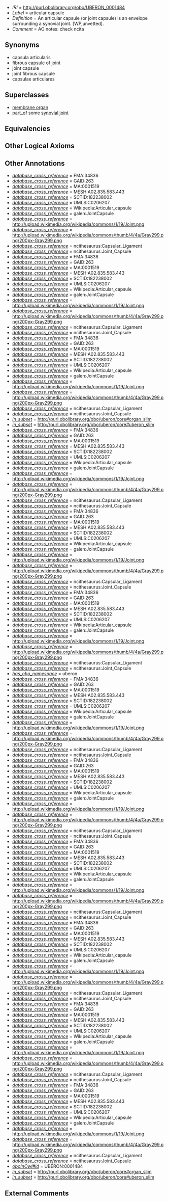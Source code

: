  * *IRI* = http://purl.obolibrary.org/obo/UBERON_0001484
 * *Label* = articular capsule
 * *Definition* = An articular capsule (or joint capsule) is an envelope surrounding a synovial joint. [WP,unvetted].
 * *Comment* = AO notes: check ncita

## Synonyms

 * capsula articularis
 * fibrous capsule of joint
 * joint capsule
 * joint fibrous capsule
 * capsulae articulares

## Superclasses

 * [membrane organ](../../UBERON/94/UBERON_0000094.md)
 * [part_of](../../BFO/50/BFO_0000050.md) some [synovial joint](../../UBERON/17/UBERON_0002217.md)

## Equivalencies


## Other Logical Axioms


## Other Annotations

 * *[database_cross_reference](../../ef/oboInOwl#hasDbXref.md)* = FMA:34836
 * *[database_cross_reference](../../ef/oboInOwl#hasDbXref.md)* = GAID:263
 * *[database_cross_reference](../../ef/oboInOwl#hasDbXref.md)* = MA:0001519
 * *[database_cross_reference](../../ef/oboInOwl#hasDbXref.md)* = MESH:A02.835.583.443
 * *[database_cross_reference](../../ef/oboInOwl#hasDbXref.md)* = SCTID:182238002
 * *[database_cross_reference](../../ef/oboInOwl#hasDbXref.md)* = UMLS:C0206207
 * *[database_cross_reference](../../ef/oboInOwl#hasDbXref.md)* = Wikipedia:Articular_capsule
 * *[database_cross_reference](../../ef/oboInOwl#hasDbXref.md)* = galen:JointCapsule
 * *[database_cross_reference](../../ef/oboInOwl#hasDbXref.md)* = http://upload.wikimedia.org/wikipedia/commons/1/19/Joint.png
 * *[database_cross_reference](../../ef/oboInOwl#hasDbXref.md)* = http://upload.wikimedia.org/wikipedia/commons/thumb/4/4a/Gray299.png/200px-Gray299.png
 * *[database_cross_reference](../../ef/oboInOwl#hasDbXref.md)* = ncithesaurus:Capsular_Ligament
 * *[database_cross_reference](../../ef/oboInOwl#hasDbXref.md)* = ncithesaurus:Joint_Capsule
 * *[database_cross_reference](../../ef/oboInOwl#hasDbXref.md)* = FMA:34836
 * *[database_cross_reference](../../ef/oboInOwl#hasDbXref.md)* = GAID:263
 * *[database_cross_reference](../../ef/oboInOwl#hasDbXref.md)* = MA:0001519
 * *[database_cross_reference](../../ef/oboInOwl#hasDbXref.md)* = MESH:A02.835.583.443
 * *[database_cross_reference](../../ef/oboInOwl#hasDbXref.md)* = SCTID:182238002
 * *[database_cross_reference](../../ef/oboInOwl#hasDbXref.md)* = UMLS:C0206207
 * *[database_cross_reference](../../ef/oboInOwl#hasDbXref.md)* = Wikipedia:Articular_capsule
 * *[database_cross_reference](../../ef/oboInOwl#hasDbXref.md)* = galen:JointCapsule
 * *[database_cross_reference](../../ef/oboInOwl#hasDbXref.md)* = http://upload.wikimedia.org/wikipedia/commons/1/19/Joint.png
 * *[database_cross_reference](../../ef/oboInOwl#hasDbXref.md)* = http://upload.wikimedia.org/wikipedia/commons/thumb/4/4a/Gray299.png/200px-Gray299.png
 * *[database_cross_reference](../../ef/oboInOwl#hasDbXref.md)* = ncithesaurus:Capsular_Ligament
 * *[database_cross_reference](../../ef/oboInOwl#hasDbXref.md)* = ncithesaurus:Joint_Capsule
 * *[database_cross_reference](../../ef/oboInOwl#hasDbXref.md)* = FMA:34836
 * *[database_cross_reference](../../ef/oboInOwl#hasDbXref.md)* = GAID:263
 * *[database_cross_reference](../../ef/oboInOwl#hasDbXref.md)* = MA:0001519
 * *[database_cross_reference](../../ef/oboInOwl#hasDbXref.md)* = MESH:A02.835.583.443
 * *[database_cross_reference](../../ef/oboInOwl#hasDbXref.md)* = SCTID:182238002
 * *[database_cross_reference](../../ef/oboInOwl#hasDbXref.md)* = UMLS:C0206207
 * *[database_cross_reference](../../ef/oboInOwl#hasDbXref.md)* = Wikipedia:Articular_capsule
 * *[database_cross_reference](../../ef/oboInOwl#hasDbXref.md)* = galen:JointCapsule
 * *[database_cross_reference](../../ef/oboInOwl#hasDbXref.md)* = http://upload.wikimedia.org/wikipedia/commons/1/19/Joint.png
 * *[database_cross_reference](../../ef/oboInOwl#hasDbXref.md)* = http://upload.wikimedia.org/wikipedia/commons/thumb/4/4a/Gray299.png/200px-Gray299.png
 * *[database_cross_reference](../../ef/oboInOwl#hasDbXref.md)* = ncithesaurus:Capsular_Ligament
 * *[database_cross_reference](../../ef/oboInOwl#hasDbXref.md)* = ncithesaurus:Joint_Capsule
 * *[in_subset](../../et/oboInOwl#inSubset.md)* = http://purl.obolibrary.org/obo/uberon/core#organ_slim
 * *[in_subset](../../et/oboInOwl#inSubset.md)* = http://purl.obolibrary.org/obo/uberon/core#uberon_slim
 * *[database_cross_reference](../../ef/oboInOwl#hasDbXref.md)* = FMA:34836
 * *[database_cross_reference](../../ef/oboInOwl#hasDbXref.md)* = GAID:263
 * *[database_cross_reference](../../ef/oboInOwl#hasDbXref.md)* = MA:0001519
 * *[database_cross_reference](../../ef/oboInOwl#hasDbXref.md)* = MESH:A02.835.583.443
 * *[database_cross_reference](../../ef/oboInOwl#hasDbXref.md)* = SCTID:182238002
 * *[database_cross_reference](../../ef/oboInOwl#hasDbXref.md)* = UMLS:C0206207
 * *[database_cross_reference](../../ef/oboInOwl#hasDbXref.md)* = Wikipedia:Articular_capsule
 * *[database_cross_reference](../../ef/oboInOwl#hasDbXref.md)* = galen:JointCapsule
 * *[database_cross_reference](../../ef/oboInOwl#hasDbXref.md)* = http://upload.wikimedia.org/wikipedia/commons/1/19/Joint.png
 * *[database_cross_reference](../../ef/oboInOwl#hasDbXref.md)* = http://upload.wikimedia.org/wikipedia/commons/thumb/4/4a/Gray299.png/200px-Gray299.png
 * *[database_cross_reference](../../ef/oboInOwl#hasDbXref.md)* = ncithesaurus:Capsular_Ligament
 * *[database_cross_reference](../../ef/oboInOwl#hasDbXref.md)* = ncithesaurus:Joint_Capsule
 * *[database_cross_reference](../../ef/oboInOwl#hasDbXref.md)* = FMA:34836
 * *[database_cross_reference](../../ef/oboInOwl#hasDbXref.md)* = GAID:263
 * *[database_cross_reference](../../ef/oboInOwl#hasDbXref.md)* = MA:0001519
 * *[database_cross_reference](../../ef/oboInOwl#hasDbXref.md)* = MESH:A02.835.583.443
 * *[database_cross_reference](../../ef/oboInOwl#hasDbXref.md)* = SCTID:182238002
 * *[database_cross_reference](../../ef/oboInOwl#hasDbXref.md)* = UMLS:C0206207
 * *[database_cross_reference](../../ef/oboInOwl#hasDbXref.md)* = Wikipedia:Articular_capsule
 * *[database_cross_reference](../../ef/oboInOwl#hasDbXref.md)* = galen:JointCapsule
 * *[database_cross_reference](../../ef/oboInOwl#hasDbXref.md)* = http://upload.wikimedia.org/wikipedia/commons/1/19/Joint.png
 * *[database_cross_reference](../../ef/oboInOwl#hasDbXref.md)* = http://upload.wikimedia.org/wikipedia/commons/thumb/4/4a/Gray299.png/200px-Gray299.png
 * *[database_cross_reference](../../ef/oboInOwl#hasDbXref.md)* = ncithesaurus:Capsular_Ligament
 * *[database_cross_reference](../../ef/oboInOwl#hasDbXref.md)* = ncithesaurus:Joint_Capsule
 * *[database_cross_reference](../../ef/oboInOwl#hasDbXref.md)* = FMA:34836
 * *[database_cross_reference](../../ef/oboInOwl#hasDbXref.md)* = GAID:263
 * *[database_cross_reference](../../ef/oboInOwl#hasDbXref.md)* = MA:0001519
 * *[database_cross_reference](../../ef/oboInOwl#hasDbXref.md)* = MESH:A02.835.583.443
 * *[database_cross_reference](../../ef/oboInOwl#hasDbXref.md)* = SCTID:182238002
 * *[database_cross_reference](../../ef/oboInOwl#hasDbXref.md)* = UMLS:C0206207
 * *[database_cross_reference](../../ef/oboInOwl#hasDbXref.md)* = Wikipedia:Articular_capsule
 * *[database_cross_reference](../../ef/oboInOwl#hasDbXref.md)* = galen:JointCapsule
 * *[database_cross_reference](../../ef/oboInOwl#hasDbXref.md)* = http://upload.wikimedia.org/wikipedia/commons/1/19/Joint.png
 * *[database_cross_reference](../../ef/oboInOwl#hasDbXref.md)* = http://upload.wikimedia.org/wikipedia/commons/thumb/4/4a/Gray299.png/200px-Gray299.png
 * *[database_cross_reference](../../ef/oboInOwl#hasDbXref.md)* = ncithesaurus:Capsular_Ligament
 * *[database_cross_reference](../../ef/oboInOwl#hasDbXref.md)* = ncithesaurus:Joint_Capsule
 * *[has_obo_namespace](../../ce/oboInOwl#hasOBONamespace.md)* = uberon
 * *[database_cross_reference](../../ef/oboInOwl#hasDbXref.md)* = FMA:34836
 * *[database_cross_reference](../../ef/oboInOwl#hasDbXref.md)* = GAID:263
 * *[database_cross_reference](../../ef/oboInOwl#hasDbXref.md)* = MA:0001519
 * *[database_cross_reference](../../ef/oboInOwl#hasDbXref.md)* = MESH:A02.835.583.443
 * *[database_cross_reference](../../ef/oboInOwl#hasDbXref.md)* = SCTID:182238002
 * *[database_cross_reference](../../ef/oboInOwl#hasDbXref.md)* = UMLS:C0206207
 * *[database_cross_reference](../../ef/oboInOwl#hasDbXref.md)* = Wikipedia:Articular_capsule
 * *[database_cross_reference](../../ef/oboInOwl#hasDbXref.md)* = galen:JointCapsule
 * *[database_cross_reference](../../ef/oboInOwl#hasDbXref.md)* = http://upload.wikimedia.org/wikipedia/commons/1/19/Joint.png
 * *[database_cross_reference](../../ef/oboInOwl#hasDbXref.md)* = http://upload.wikimedia.org/wikipedia/commons/thumb/4/4a/Gray299.png/200px-Gray299.png
 * *[database_cross_reference](../../ef/oboInOwl#hasDbXref.md)* = ncithesaurus:Capsular_Ligament
 * *[database_cross_reference](../../ef/oboInOwl#hasDbXref.md)* = ncithesaurus:Joint_Capsule
 * *[database_cross_reference](../../ef/oboInOwl#hasDbXref.md)* = FMA:34836
 * *[database_cross_reference](../../ef/oboInOwl#hasDbXref.md)* = GAID:263
 * *[database_cross_reference](../../ef/oboInOwl#hasDbXref.md)* = MA:0001519
 * *[database_cross_reference](../../ef/oboInOwl#hasDbXref.md)* = MESH:A02.835.583.443
 * *[database_cross_reference](../../ef/oboInOwl#hasDbXref.md)* = SCTID:182238002
 * *[database_cross_reference](../../ef/oboInOwl#hasDbXref.md)* = UMLS:C0206207
 * *[database_cross_reference](../../ef/oboInOwl#hasDbXref.md)* = Wikipedia:Articular_capsule
 * *[database_cross_reference](../../ef/oboInOwl#hasDbXref.md)* = galen:JointCapsule
 * *[database_cross_reference](../../ef/oboInOwl#hasDbXref.md)* = http://upload.wikimedia.org/wikipedia/commons/1/19/Joint.png
 * *[database_cross_reference](../../ef/oboInOwl#hasDbXref.md)* = http://upload.wikimedia.org/wikipedia/commons/thumb/4/4a/Gray299.png/200px-Gray299.png
 * *[database_cross_reference](../../ef/oboInOwl#hasDbXref.md)* = ncithesaurus:Capsular_Ligament
 * *[database_cross_reference](../../ef/oboInOwl#hasDbXref.md)* = ncithesaurus:Joint_Capsule
 * *[database_cross_reference](../../ef/oboInOwl#hasDbXref.md)* = FMA:34836
 * *[database_cross_reference](../../ef/oboInOwl#hasDbXref.md)* = GAID:263
 * *[database_cross_reference](../../ef/oboInOwl#hasDbXref.md)* = MA:0001519
 * *[database_cross_reference](../../ef/oboInOwl#hasDbXref.md)* = MESH:A02.835.583.443
 * *[database_cross_reference](../../ef/oboInOwl#hasDbXref.md)* = SCTID:182238002
 * *[database_cross_reference](../../ef/oboInOwl#hasDbXref.md)* = UMLS:C0206207
 * *[database_cross_reference](../../ef/oboInOwl#hasDbXref.md)* = Wikipedia:Articular_capsule
 * *[database_cross_reference](../../ef/oboInOwl#hasDbXref.md)* = galen:JointCapsule
 * *[database_cross_reference](../../ef/oboInOwl#hasDbXref.md)* = http://upload.wikimedia.org/wikipedia/commons/1/19/Joint.png
 * *[database_cross_reference](../../ef/oboInOwl#hasDbXref.md)* = http://upload.wikimedia.org/wikipedia/commons/thumb/4/4a/Gray299.png/200px-Gray299.png
 * *[database_cross_reference](../../ef/oboInOwl#hasDbXref.md)* = ncithesaurus:Capsular_Ligament
 * *[database_cross_reference](../../ef/oboInOwl#hasDbXref.md)* = ncithesaurus:Joint_Capsule
 * *[database_cross_reference](../../ef/oboInOwl#hasDbXref.md)* = FMA:34836
 * *[database_cross_reference](../../ef/oboInOwl#hasDbXref.md)* = GAID:263
 * *[database_cross_reference](../../ef/oboInOwl#hasDbXref.md)* = MA:0001519
 * *[database_cross_reference](../../ef/oboInOwl#hasDbXref.md)* = MESH:A02.835.583.443
 * *[database_cross_reference](../../ef/oboInOwl#hasDbXref.md)* = SCTID:182238002
 * *[database_cross_reference](../../ef/oboInOwl#hasDbXref.md)* = UMLS:C0206207
 * *[database_cross_reference](../../ef/oboInOwl#hasDbXref.md)* = Wikipedia:Articular_capsule
 * *[database_cross_reference](../../ef/oboInOwl#hasDbXref.md)* = galen:JointCapsule
 * *[database_cross_reference](../../ef/oboInOwl#hasDbXref.md)* = http://upload.wikimedia.org/wikipedia/commons/1/19/Joint.png
 * *[database_cross_reference](../../ef/oboInOwl#hasDbXref.md)* = http://upload.wikimedia.org/wikipedia/commons/thumb/4/4a/Gray299.png/200px-Gray299.png
 * *[database_cross_reference](../../ef/oboInOwl#hasDbXref.md)* = ncithesaurus:Capsular_Ligament
 * *[database_cross_reference](../../ef/oboInOwl#hasDbXref.md)* = ncithesaurus:Joint_Capsule
 * *[database_cross_reference](../../ef/oboInOwl#hasDbXref.md)* = FMA:34836
 * *[database_cross_reference](../../ef/oboInOwl#hasDbXref.md)* = GAID:263
 * *[database_cross_reference](../../ef/oboInOwl#hasDbXref.md)* = MA:0001519
 * *[database_cross_reference](../../ef/oboInOwl#hasDbXref.md)* = MESH:A02.835.583.443
 * *[database_cross_reference](../../ef/oboInOwl#hasDbXref.md)* = SCTID:182238002
 * *[database_cross_reference](../../ef/oboInOwl#hasDbXref.md)* = UMLS:C0206207
 * *[database_cross_reference](../../ef/oboInOwl#hasDbXref.md)* = Wikipedia:Articular_capsule
 * *[database_cross_reference](../../ef/oboInOwl#hasDbXref.md)* = galen:JointCapsule
 * *[database_cross_reference](../../ef/oboInOwl#hasDbXref.md)* = http://upload.wikimedia.org/wikipedia/commons/1/19/Joint.png
 * *[database_cross_reference](../../ef/oboInOwl#hasDbXref.md)* = http://upload.wikimedia.org/wikipedia/commons/thumb/4/4a/Gray299.png/200px-Gray299.png
 * *[database_cross_reference](../../ef/oboInOwl#hasDbXref.md)* = ncithesaurus:Capsular_Ligament
 * *[database_cross_reference](../../ef/oboInOwl#hasDbXref.md)* = ncithesaurus:Joint_Capsule
 * *[database_cross_reference](../../ef/oboInOwl#hasDbXref.md)* = FMA:34836
 * *[database_cross_reference](../../ef/oboInOwl#hasDbXref.md)* = GAID:263
 * *[database_cross_reference](../../ef/oboInOwl#hasDbXref.md)* = MA:0001519
 * *[database_cross_reference](../../ef/oboInOwl#hasDbXref.md)* = MESH:A02.835.583.443
 * *[database_cross_reference](../../ef/oboInOwl#hasDbXref.md)* = SCTID:182238002
 * *[database_cross_reference](../../ef/oboInOwl#hasDbXref.md)* = UMLS:C0206207
 * *[database_cross_reference](../../ef/oboInOwl#hasDbXref.md)* = Wikipedia:Articular_capsule
 * *[database_cross_reference](../../ef/oboInOwl#hasDbXref.md)* = galen:JointCapsule
 * *[database_cross_reference](../../ef/oboInOwl#hasDbXref.md)* = http://upload.wikimedia.org/wikipedia/commons/1/19/Joint.png
 * *[database_cross_reference](../../ef/oboInOwl#hasDbXref.md)* = http://upload.wikimedia.org/wikipedia/commons/thumb/4/4a/Gray299.png/200px-Gray299.png
 * *[database_cross_reference](../../ef/oboInOwl#hasDbXref.md)* = ncithesaurus:Capsular_Ligament
 * *[database_cross_reference](../../ef/oboInOwl#hasDbXref.md)* = ncithesaurus:Joint_Capsule
 * *[oboInOwl#id](../../id/oboInOwl#id.md)* = UBERON:0001484
 * *[in_subset](../../et/oboInOwl#inSubset.md)* = http://purl.obolibrary.org/obo/uberon/core#organ_slim
 * *[in_subset](../../et/oboInOwl#inSubset.md)* = http://purl.obolibrary.org/obo/uberon/core#uberon_slim

## External Comments

